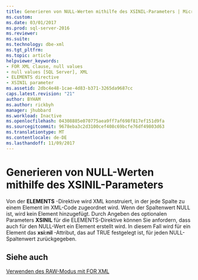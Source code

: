 ```yaml
---
title: Generieren von NULL-Werten mithilfe des XSINIL-Parameters | Microsoft-Dokumentation
ms.custom: 
ms.date: 03/01/2017
ms.prod: sql-server-2016
ms.reviewer: 
ms.suite: 
ms.technology: dbe-xml
ms.tgt_pltfrm: 
ms.topic: article
helpviewer_keywords:
- FOR XML clause, null values
- null values [SQL Server], XML
- ELEMENTS directive
- XSINIL parameter
ms.assetid: 2dbc4e48-1cae-4d83-b371-3265da9687cc
caps.latest.revision: "21"
author: BYHAM
ms.author: rickbyh
manager: jhubbard
ms.workload: Inactive
ms.openlocfilehash: 04308885e070775aea9ff7af698f817ef151d9fa
ms.sourcegitcommit: 9678eba3c2d3100cef408c69bcfe76df49803d63
ms.translationtype: MT
ms.contentlocale: de-DE
ms.lasthandoff: 11/09/2017
---
```

# <a name="generate-elements-for-null-values-with-the-xsinil-parameter"></a>Generieren von NULL-Werten mithilfe des XSINIL-Parameters
  Von der **ELEMENTS** -Direktive wird XML konstruiert, in der jede Spalte zu einem Element im XML-Code zugeordnet wird. Wenn der Spaltenwert NULL ist, wird kein Element hinzugefügt. Durch Angeben des optionalen Parameters **XSINIL** für die ELEMENTS-Direktive können Sie anfordern, dass auch für den NULL-Wert ein Element erstellt wird. In diesem Fall wird für ein Element das **xsi:nil** -Attribut, das auf TRUE festgelegt ist, für jeden NULL-Spaltenwert zurückgegeben.  
  
## <a name="see-also"></a>Siehe auch  
 [Verwenden des RAW-Modus mit FOR XML](../../relational-databases/xml/use-raw-mode-with-for-xml.md)  
  
  
